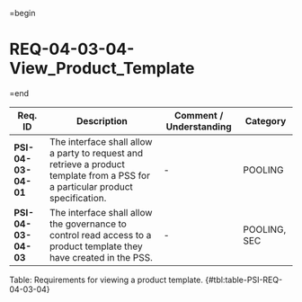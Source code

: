 =begin

# REQ-04-03-04-View_Product_Template

=end

| Req. ID                        | Description                         | Comment / Understanding                  | Category                       |
| ------------------------------ | ----------------------------------- | ---------------------------------------- | ------------------------------ |
| __PSI-04-03-04-01__ | The interface shall allow a party to request and retrieve a product template from a PSS for a particular product specification. | - | POOLING |
| __PSI-04-03-04-03__ | The interface shall allow the governance to control read access to a product template they have created in the PSS. | - | POOLING, SEC |

Table: Requirements for viewing a product template. {#tbl:table-PSI-REQ-04-03-04}
